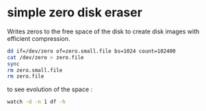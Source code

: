 # simple zero disk eraser
Writes zeros to the free space of the disk to create disk images with efficient compression.
```sh
dd if=/dev/zero of=zero.small.file bs=1024 count=102400
cat /dev/zero > zero.file
sync
rm zero.small.file
rm zero.file
```
to see evolution of the space : 
```sh
watch -d -n 1 df -h
```
